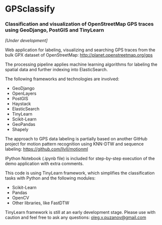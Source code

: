 # GPSclassify
### Classification and visualization of OpenStreetMap GPS traces using GeoDjango, PostGIS and TinyLearn

*[Under development]*

Web application for labeling, visualizing and searching GPS traces from the bulk GPX dataset of OpenStreetMap: http://planet.openstreetmap.org/gps 

The processing pipeline applies machine learning algorithms for labeling the spatial data and further indexing into ElasticSearch.

The following frameworks and technologies are involved:

* GeoDjango
* OpenLayers
* PostGIS
* Haystack
* ElasticSearch
* TinyLearn
* Scikit-Learn
* GeoPandas
* Shapely

The approach to GPS data labeling is partially based on another GitHub project for motion pattern recognition using KNN-DTW and sequence labeling: https://github.com/llvll/motionml

IPython Notebook (.ipynb file) is included for step-by-step execution of the demo application with extra comments.

This code is using TinyLearn framework, which simplifies the classification tasks with Python and the following modules: 

* Scikit-Learn
* Pandas
* OpenCV
* Other libraries, like FastDTW

TinyLearn framework is still at an early development stage. Please use with caution and feel free to ask any questions: oleg.v.puzanov@gmail.com
